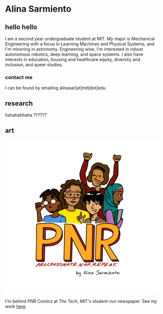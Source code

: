 # Alina Sarmiento
## hello hello
I am a second year undergraduate student at MIT. My major is Mechanical Engineering with a focus in Learning Machines and Physical Systems, and I'm minoring in astronomy. Engineering wise, I'm interested in robust autonomous robotics, deep learning, and space systems. I also have interests in education, housing and healthcare equity, diversity and inclusion, and queer studies.

### contact me
I can be found by emailing alinasar[at]mit[dot]edu

## research

hahahahhaha ??????

## art
![pnr comics logo](/PNR_logo.png)

I'm behind PNR Comics at *The Tech*, MIT's student-run newspaper. See my work [here](https://thetech.com/photographers/alina-sarmiento).

